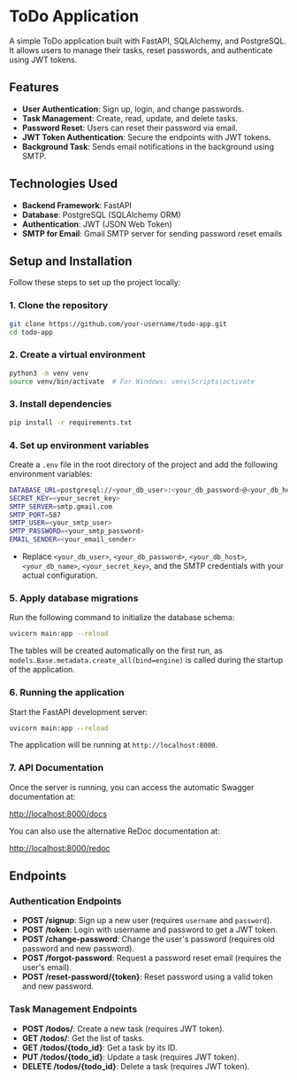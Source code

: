 # ToDo Application

A simple ToDo application built with FastAPI, SQLAlchemy, and PostgreSQL. It allows users to manage their tasks, reset passwords, and authenticate using JWT tokens.

## Features

- **User Authentication**: Sign up, login, and change passwords.
- **Task Management**: Create, read, update, and delete tasks.
- **Password Reset**: Users can reset their password via email.
- **JWT Token Authentication**: Secure the endpoints with JWT tokens.
- **Background Task**: Sends email notifications in the background using SMTP.

## Technologies Used

- **Backend Framework**: FastAPI
- **Database**: PostgreSQL (SQLAlchemy ORM)
- **Authentication**: JWT (JSON Web Token)
- **SMTP for Email**: Gmail SMTP server for sending password reset emails

## Setup and Installation

Follow these steps to set up the project locally:

### 1. Clone the repository

```bash
git clone https://github.com/your-username/todo-app.git
cd todo-app
```

### 2. Create a virtual environment

```bash
python3 -m venv venv
source venv/bin/activate  # For Windows: venv\Scripts\activate
```

### 3. Install dependencies

```bash
pip install -r requirements.txt
```

### 4. Set up environment variables

Create a `.env` file in the root directory of the project and add the following environment variables:

```bash
DATABASE_URL=postgresql://<your_db_user>:<your_db_password>@<your_db_host>/<your_db_name>?sslmode=require
SECRET_KEY=<your_secret_key>
SMTP_SERVER=smtp.gmail.com
SMTP_PORT=587
SMTP_USER=<your_smtp_user>
SMTP_PASSWORD=<your_smtp_password>
EMAIL_SENDER=<your_email_sender>
```

- Replace `<your_db_user>`, `<your_db_password>`, `<your_db_host>`, `<your_db_name>`, `<your_secret_key>`, and the SMTP credentials with your actual configuration.

### 5. Apply database migrations

Run the following command to initialize the database schema:

```bash
uvicorn main:app --reload
```

The tables will be created automatically on the first run, as `models.Base.metadata.create_all(bind=engine)` is called during the startup of the application.

### 6. Running the application

Start the FastAPI development server:

```bash
uvicorn main:app --reload
```

The application will be running at `http://localhost:8000`.

### 7. API Documentation

Once the server is running, you can access the automatic Swagger documentation at:

[http://localhost:8000/docs](http://localhost:8000/docs)

You can also use the alternative ReDoc documentation at:

[http://localhost:8000/redoc](http://localhost:8000/redoc)

## Endpoints

### Authentication Endpoints

- **POST /signup**: Sign up a new user (requires `username` and `password`).
- **POST /token**: Login with username and password to get a JWT token.
- **POST /change-password**: Change the user's password (requires old password and new password).
- **POST /forgot-password**: Request a password reset email (requires the user's email).
- **POST /reset-password/{token}**: Reset password using a valid token and new password.

### Task Management Endpoints

- **POST /todos/**: Create a new task (requires JWT token).
- **GET /todos/**: Get the list of tasks.
- **GET /todos/{todo_id}**: Get a task by its ID.
- **PUT /todos/{todo_id}**: Update a task (requires JWT token).
- **DELETE /todos/{todo_id}**: Delete a task (requires JWT token).

